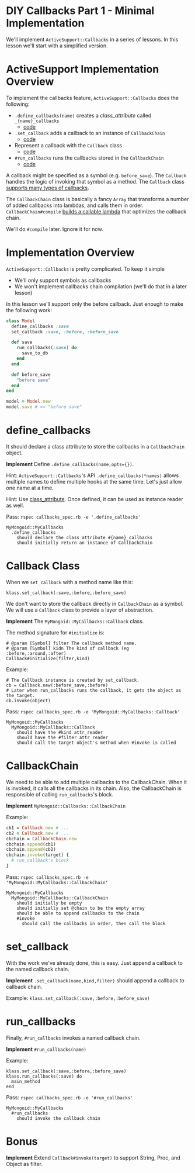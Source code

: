 # DIY Callbacks Part 1 - Minimal Implementation

We'll implement `ActiveSupport::Callbacks` in a series of lessons. In this lesson we'll start with a simplified version.

# ActiveSupport Implementation Overview

To implement the callbacks feature, `ActiveSupport::Callbacks` does the following:

+ `.define_callbacks(name)` creates a *class_attribute* called `_{name}_callbacks`
  + [code](https://github.com/rails/rails/blob/409fbffc92dfe612db129d5bb4e99a8807854958/activesupport/lib/active_support/callbacks.rb#L729-L730)
+ `.set_callback` adds a callback to an instance of `CallbackChain`
  + [code](https://github.com/rails/rails/blob/409fbffc92dfe612db129d5bb4e99a8807854958/activesupport/lib/active_support/callbacks.rb#L468)
+ Represent a callback with the `Callback` class
  + [code](https://github.com/rails/rails/blob/409fbffc92dfe612db129d5bb4e99a8807854958/activesupport/lib/active_support/callbacks.rb#L338)
+ `#run_callbacks` runs the callbacks stored in the `CallbackChain`
  + [code](https://github.com/rails/rails/blob/409fbffc92dfe612db129d5bb4e99a8807854958/activesupport/lib/active_support/callbacks.rb#L86)

A callback might be specified as a symbol (e.g. `before_save`). The `Callback` handles the logic of invoking that symbol as a method. The `Callback` class [supports many types of callbacks](https://github.com/rails/rails/blob/409fbffc92dfe612db129d5bb4e99a8807854958/activesupport/lib/active_support/callbacks.rb#L421).

The `CallbackChain` class is basically a fancy `Array` that transforms a number of added callbacks into lambdas, and calls them in order. `CallbackChain#compile` [builds a callable lambda](https://github.com/rails/rails/blob/409fbffc92dfe612db129d5bb4e99a8807854958/activesupport/lib/active_support/callbacks.rb#L511-L513) that optimizes the callback chain.

We'll do `#compile` later. Ignore it for now.

# Implementation Overview

`ActiveSupport::Callbacks` is pretty complicated. To keep it simple

+ We'll only support symbols as callbacks
+ We won't implement callbacks chain compilation (we'll do that in a later lesson)

In this lesson we'll support only the before callback. Just enough to make the following work:

```ruby
class Model
  define_callbacks :save
  set_callback :save, :before, :before_save

  def save
    run_callbacks(:save) do
      save_to_db
    end
  end

  def before_save
    "before save"
  end
end

model = Model.new
model.save # => "before save"
```

# define_callbacks

It should declare a class attribute to store the callbacks in a `CallbackChain` object.

**Implement** Define `.define_callbacks(name,opts={})`.

Hint: `ActiveSupport::Callbacks`'s API `.define_callbacks(*names)` allows multiple names to define multiple hooks at the same time. Let's just allow one name at a time.

Hint: Use [class_attribute](http://api.rubyonrails.org/classes/Class.html#method-i-class_attribute). Once defined, it can be used as instance reader as well.

Pass: `rspec callbacks_spec.rb -e '.define_callbacks'`

```
MyMongoid::MyCallbacks
  .define_callbacks
    should declare the class attribute #{name}_callbacks
    should initially return an instance of CallbackChain
```

# Callback Class

When we `set_callback` with a method name like this:

```
klass.set_callback(:save,:before,:before_save)
```

We don't want to store the callback directly in `CallbackChain` as a symbol. We will use a `Callback` class to provide a layer of abstraction.

**Implement** The `MyMongoid::MyCallbacks::Callback` class.

The method signature for `#initialize` is:

```
# @param [Symbol] filter The callback method name.
# @param [Symbol] kidn The kind of callback (eg :before,:around,:after)
Callback#initialize(filter,kind)
```

Example:
```
# The Callback instance is created by set_callback.
cb = Callback.new(:before_save,:before)
# Later when run_callbacks runs the callback, it gets the object as the target.
cb.invoke(object)
```
Pass: `rspec callbacks_spec.rb -e 'MyMongoid::MyCallbacks::Callback'`

```
MyMongoid::MyCallbacks
  MyMongoid::MyCallbacks::Callback
    should have the #kind attr_reader
    should have the #filter attr_reader
    should call the target object's method when #invoke is called
```

# CallbackChain

We need to be able to add multiple callbacks to the CallbackChain. When it is invoked, it calls all the callbacks in its chain. Also, the CallbackChain is responsible of calling `run_callbacks`'s block.

**Implement** `MyMongoid::Callbacks::CallbackChain`

Example:

```ruby
cb1 = Callback.new # ...
cb2 = Callback.new # ...
cbchain = CallbackChain.new
cbchain.append(cb1)
cbchain.append(cb2)
cbchain.invoke(target) {
  # run_callback's block
}
```

Pass: `rspec callbacks_spec.rb -e 'MyMongoid::MyCallbacks::CallbackChain'`

```
MyMongoid::MyCallbacks
  MyMongoid::MyCallbacks::CallbackChain
    should initially be empty
    should initially set @chain to be the empty array
    should be able to append callbacks to the chain
    #invoke
      should call the callbacks in order, then call the block
```

# set_callback

With the work we've already done, this is easy. Just append a callback to the named callback chain.

**Implement** `.set_callback(name,kind,filter)` should append a callback to callback chain.

Example: `klass.set_callback(:save,:before,:before_save)`

# run_callbacks

Finally, `#run_callbacks` invokes a named callback chain.

**Implement** `#run_callbacks(name)`

Example:

```
klass.set_callback(:save,:before,:before_save)
klass.run_callbacks(:save) do
  main_method
end
```

Pass: `rspec callbacks_spec.rb -e '#run_callbacks'`

```
MyMongoid::MyCallbacks
  #run_callbacks
    should invoke the callback chain
```

# Bonus

**Implement** Extend `Callback#invoke(target)` to support String, Proc, and Object as filter.

